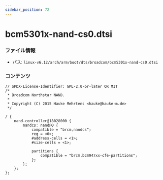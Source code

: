 ```yaml
---
sidebar_position: 72
---
```

# bcm5301x-nand-cs0.dtsi

### ファイル情報

- パス: `linux-v6.12/arch/arm/boot/dts/broadcom/bcm5301x-nand-cs0.dtsi`

### コンテンツ

```dtsi
// SPDX-License-Identifier: GPL-2.0-or-later OR MIT
/*
 * Broadcom Northstar NAND.
 *
 * Copyright (C) 2015 Hauke Mehrtens <hauke@hauke-m.de>
 */

/ {
	nand-controller@18028000 {
		nandcs: nand@0 {
			compatible = "brcm,nandcs";
			reg = <0>;
			#address-cells = <1>;
			#size-cells = <1>;

			partitions {
				compatible = "brcm,bcm947xx-cfe-partitions";
			};
		};
	};
};

```
